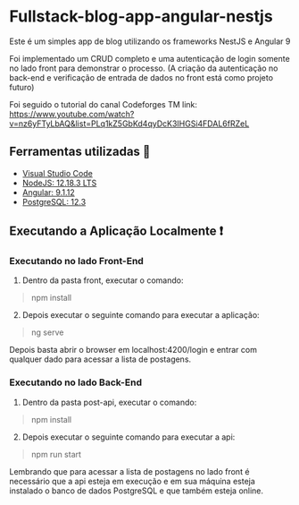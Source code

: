 # Fullstack-blog-app-angular-nestjs

Este é um simples app de blog utilizando os frameworks NestJS e Angular 9

Foi implementado um CRUD completo e uma autenticação de login somente no lado front para demonstrar o processo. (A criação da autenticação no back-end e verificação de entrada de dados no front está como projeto futuro)

Foi seguido o tutorial do canal Codeforges TM
link: https://www.youtube.com/watch?v=nz6yFTyLbAQ&list=PLq1kZ5GbKd4qyDcK3IHGSi4FDAL6fRZeL

## Ferramentas utilizadas :wrench: 
- [Visual Studio Code](https://code.visualstudio.com/ "Visual Studio Code")
- [NodeJS: 12.18.3 LTS](https://nodejs.org/en/ "NodeJS:12.18.3 LTS")
- [Angular: 9.1.12](https://angular.io/ "Angular: 9.1.12")
- [PostgreSQL: 12.3](https://www.postgresql.org/ "PostgreSQL: 12.3")

## Executando a Aplicação Localmente :exclamation:
### Executando no lado Front-End
1. Dentro da pasta front, executar o comando:
> npm install

2. Depois executar o seguinte comando para executar a aplicação:
> ng serve

Depois basta abrir o browser em localhost:4200/login e entrar com qualquer dado para acessar a lista de postagens.

### Executando no lado Back-End
1. Dentro da pasta post-api, executar o comando:
> npm install

2. Depois executar o seguinte comando para executar a api:
> npm run start

Lembrando que para acessar a lista de postagens no lado front é necessário que a api esteja em execução e em sua máquina esteja instalado o banco de dados PostgreSQL e que também esteja online.
